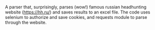 A parser that, surprisingly, parses (wow!) famous russian headhunting website (https://hh.ru/) and saves results to an excel file. The code uses selenium to authorize and save cookies, and requests module to parse through the website.
